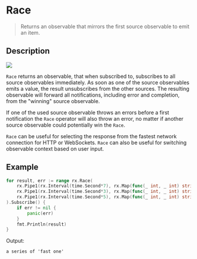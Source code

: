 # Race

> Returns an observable that mirrors the first source observable to emit an item.

## Description

![](https://rxjs.dev/assets/images/marble-diagrams/race.png)

`Race` returns an observable, that when subscribed to, subscribes to all source observables immediately. As soon as one of the source observables emits a value, the result unsubscribes from the other sources. The resulting observable will forward all notifications, including error and completion, from the "winning" source observable.

If one of the used source observable throws an errors before a first notification the `Race` operator will also throw an error, no matter if another source observable could potentially win the `Race`.

`Race` can be useful for selecting the response from the fastest network connection for HTTP or WebSockets. `Race` can also be useful for switching observable context based on user input.

## Example

```go
for result, err := range rx.Race(
    rx.Pipe1(rx.Interval(time.Second*7), rx.Map(func(_ int, _ int) string { return "slow one" })),
    rx.Pipe1(rx.Interval(time.Second*3), rx.Map(func(_ int, _ int) string { return "fast one" })),
    rx.Pipe1(rx.Interval(time.Second*5), rx.Map(func(_ int, _ int) string { return "medium one" })),
).Subscribe() {
    if err != nil {
        panic(err)
    }
    fmt.Println(result)
}
```

Output:

```
a series of 'fast one'
```
